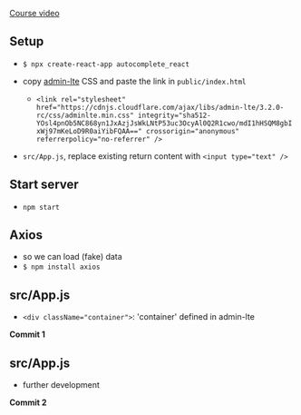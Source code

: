 [Course video](https://www.youtube.com/watch?v=Q2aky3eeO40)

## Setup

- `$ npx create-react-app autocomplete_react`
- copy [admin-lte](https://cdnjs.com/libraries/admin-lte) CSS and paste the link in `public/index.html`

  - `<link rel="stylesheet" href="https://cdnjs.cloudflare.com/ajax/libs/admin-lte/3.2.0-rc/css/adminlte.min.css" integrity="sha512-YOsl4pnOb5NC868yn1JxAzjJsWkLNtP53uc3OcyAl0Q2R1cwo/mdI1hHSQM8gbIxWj97mKeLoD9R0aiYibFQAA==" crossorigin="anonymous" referrerpolicy="no-referrer" />`

- `src/App.js`, replace existing return content with `<input type="text" />`

## Start server

- `npm start`

## Axios

- so we can load (fake) data
- `$ npm install axios`

## src/App.js

- `<div className="container">`: 'container' defined in admin-lte

**Commit 1**

## src/App.js

- further development

**Commit 2**
